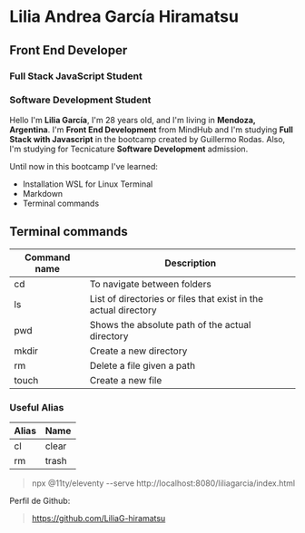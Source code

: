 # Lilia Andrea García Hiramatsu
## Front End Developer
### Full Stack JavaScript Student
### Software Development Student

Hello I'm **Lilia García**, I'm 28 years old, and I'm living in **Mendoza, Argentina**.
I'm **Front End Development** from MindHub and I'm studying **Full Stack with Javascript** in the bootcamp created by Guillermo Rodas.
Also, I'm studying for Tecnicature **Software Development** admission.

Until now in this bootcamp I've learned:
- Installation WSL for Linux Terminal
- Markdown
- Terminal commands

## Terminal commands

| Command name | Description |
| ------ | ------ |
| cd | To navigate between folders |
| ls | List of directories or files that exist in the actual directory |
| pwd | Shows the absolute path of the actual directory |
| mkdir | Create a new directory |
| rm | Delete a file given a path |
| touch | Create a new file |

### Useful Alias

| Alias | Name |
| ------ | ------ |
| cl | clear |
| rm | trash |

> npx @11ty/eleventy --serve
> http://localhost:8080/liliagarcia/index.html

Perfil de Github:
> https://github.com/LiliaG-hiramatsu